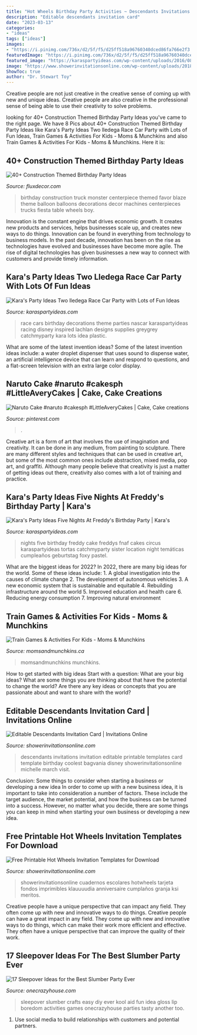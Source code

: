 ```yaml
---
title: "Hot Wheels Birthday Party Activities ~ Descendants Invitations Invitation Editable Printable Templates Card Template Birthday Coolest Bagvania Disney Showerinvitationsonline Michelle March Visit"
description: "Editable descendants invitation card"
date: "2023-03-13"
categories:
- "ideas"
tags: ["ideas"]
images:
- "https://i.pinimg.com/736x/d2/5f/f5/d25ff518a96760340dced86fa766e2f3.jpg"
featuredImage: "https://i.pinimg.com/736x/d2/5f/f5/d25ff518a96760340dced86fa766e2f3.jpg"
featured_image: "https://karaspartyideas.com/wp-content/uploads/2016/08/Five-Nights-At-Freddys-Birthday-Party-via-Karas-Party-Ideas-KarasPartyIdeas.com4_.jpeg"
image: "https://www.showerinvitationsonline.com/wp-content/uploads/2018/01/Printable-Hot-Wheels-Party-Invitation.jpg"
ShowToc: true
author: "Dr. Stewart Toy"
---
```



Creative people are not just creative in the creative sense of coming up with new and unique ideas. Creative people are also creative in the professional sense of being able to use their creativity to solve problems.

	

		
looking for 40+ Construction Themed Birthday Party Ideas you've came to the right page. We have 8 Pics about 40+ Construction Themed Birthday Party Ideas like Kara&#039;s Party Ideas Two lledega Race Car Party with Lots of Fun Ideas, Train Games &amp; Activities For Kids - Moms &amp; Munchkins and also Train Games &amp; Activities For Kids - Moms &amp; Munchkins. Here it is:
		
    
## 40+ Construction Themed Birthday Party Ideas

<img loading=lazy src="http://fluxdecor.com/wp-content/uploads/2015/06/construction-birthday-party/14-construction-themed-birthday-party.jpg" onerror="this.onerror=null;this.src='https://tse3.mm.bing.net/th?id=OIP.LcTC_YhSYbqop-hN0NDcOQHaLK&amp;pid=15.1';" alt="40+ Construction Themed Birthday Party Ideas">

_Source: fluxdecor.com_

>birthday construction truck monster centerpiece themed favor blaze theme balloon balloons decorations decor machines centerpieces trucks fiesta table wheels boy. 

	

Innovation is the constant engine that drives economic growth. It creates new products and services, helps businesses scale up, and creates new ways to do things. Innovation can be found in everything from technology to business models. In the past decade, innovation has been on the rise as technologies have evolved and businesses have become more agile. The rise of digital technologies has given businesses a new way to connect with customers and provide timely information.

    
## Kara&#039;s Party Ideas Two Lledega Race Car Party With Lots Of Fun Ideas

<img loading=lazy src="http://karaspartyideas.com/wp-content/uploads/2013/10/two-lledega-26.jpg" onerror="this.onerror=null;this.src='https://tse4.mm.bing.net/th?id=OIP.vWM0AJk7xrsoElNilXng3gHaLG&amp;pid=15.1';" alt="Kara&#039;s Party Ideas Two lledega Race Car Party with Lots of Fun Ideas">

_Source: karaspartyideas.com_

>race cars birthday decorations theme parties nascar karaspartyideas racing disney inspired lachlan designs supplies greygrey catchmyparty kara lots idea plastic. 

	

What are some of the latest invention ideas?
Some of the latest invention ideas include: a water droplet dispenser that uses sound to dispense water, an artificial intelligence device that can learn and respond to questions, and a flat-screen television with an extra large color display.

    
## Naruto Cake #naruto #cakesph #LittleAveryCakes | Cake, Cake Creations

<img loading=lazy src="https://i.pinimg.com/736x/d2/5f/f5/d25ff518a96760340dced86fa766e2f3.jpg" onerror="this.onerror=null;this.src='https://tse1.mm.bing.net/th?id=OIP.hr6oBXgOtJKdw-tYwVk7sQHaHa&amp;pid=15.1';" alt="Naruto Cake #naruto #cakesph #LittleAveryCakes | Cake, Cake creations">

_Source: pinterest.com_

>. 

	

Creative art is a form of art that involves the use of imagination and creativity. It can be done in any medium, from painting to sculpture. There are many different styles and techniques that can be used in creative art, but some of the most common ones include abstraction, mixed media, pop art, and graffiti. Although many people believe that creativity is just a matter of getting ideas out there, creativity also comes with a lot of training and practice.

    
## Kara&#039;s Party Ideas Five Nights At Freddy&#039;s Birthday Party | Kara&#039;s

<img loading=lazy src="https://karaspartyideas.com/wp-content/uploads/2016/08/Five-Nights-At-Freddys-Birthday-Party-via-Karas-Party-Ideas-KarasPartyIdeas.com4_.jpeg" onerror="this.onerror=null;this.src='https://tse1.mm.bing.net/th?id=OIP.AsdzA45sV5-AwDrHW2Je0wHaJ4&amp;pid=15.1';" alt="Kara&#039;s Party Ideas Five Nights At Freddy&#039;s Birthday Party | Kara&#039;s">

_Source: karaspartyideas.com_

>nights five birthday freddy cake freddys fnaf cakes circus karaspartyideas tortas catchmyparty sister location night temáticas cumpleaños geburtstag foxy pastel. 

	

What are the biggest ideas for 2022?
In 2022, there are many big ideas for the world. Some of these ideas include: 1. A global investigation into the causes of climate change 2. The development of autonomous vehicles 3. A new economic system that is sustainable and equitable 4. Rebuilding infrastructure around the world 5. Improved education and health care 6. Reducing energy consumption 7. Improving natural environment 
    
## Train Games &amp; Activities For Kids - Moms &amp; Munchkins

<img loading=lazy src="https://www.momsandmunchkins.ca/wp-content/uploads/2014/03/train-activity-ideas.jpg" onerror="this.onerror=null;this.src='https://tse4.mm.bing.net/th?id=OIP.S7qYnNBic61qmnZlHtFQYAHaKl&amp;pid=15.1';" alt="Train Games &amp; Activities For Kids - Moms &amp; Munchkins">

_Source: momsandmunchkins.ca_

>momsandmunchkins munchkins. 

	

How to get started with big ideas
Start with a question: What are your big ideas? 
What are some things you are thinking about that have the potential to change the world? Are there any key ideas or concepts that you are passionate about and want to share with the world?

    
## Editable Descendants Invitation Card | Invitations Online

<img loading=lazy src="https://www.showerinvitationsonline.com/wp-content/uploads/2018/03/Editable-Descendants-Invitation-Card.jpg" onerror="this.onerror=null;this.src='https://tse2.mm.bing.net/th?id=OIP.fcJJeyOXCL0nuG8d7d2D7wHaKr&amp;pid=15.1';" alt="Editable Descendants Invitation Card | Invitations Online">

_Source: showerinvitationsonline.com_

>descendants invitations invitation editable printable templates card template birthday coolest bagvania disney showerinvitationsonline michelle march visit. 

	

Conclusion: Some things to consider when starting a business or developing a new idea
In order to come up with a new business idea, it is important to take into consideration a number of factors. These include the target audience, the market potential, and how the business can be turned into a success. However, no matter what you decide, there are some things you can keep in mind when starting your own business or developing a new idea.

    
## Free Printable Hot Wheels Invitation Templates For Download

<img loading=lazy src="https://www.showerinvitationsonline.com/wp-content/uploads/2018/01/Printable-Hot-Wheels-Party-Invitation.jpg" onerror="this.onerror=null;this.src='https://tse3.mm.bing.net/th?id=OIP.XVVXMDIH796h_6CW51XT_AHaJh&amp;pid=15.1';" alt="Free Printable Hot Wheels Invitation Templates for Download">

_Source: showerinvitationsonline.com_

>showerinvitationsonline cuadernos escolares hotwheels tarjeta fondos imprimibles klauuuudia anniversaire cumplaños granja ksi meritos. 

	

Creative people have a unique perspective that can impact any field. They often come up with new and innovative ways to do things.
Creative people can have a great impact in any field. They come up with new and innovative ways to do things, which can make their work more efficient and effective. They often have a unique perspective that can improve the quality of their work.

    
## 17 Sleepover Ideas For The Best Slumber Party Ever

<img loading=lazy src="https://cdn.onecrazyhouse.com/wp-content/uploads/2016/09/kool-aid-lipgloss.jpg" onerror="this.onerror=null;this.src='https://tse2.mm.bing.net/th?id=OIP.LbevTI2PPhaS5KCL2ihlPAHaLH&amp;pid=15.1';" alt="17 Sleepover Ideas for the Best Slumber Party Ever">

_Source: onecrazyhouse.com_

>sleepover slumber crafts easy diy ever kool aid fun idea gloss lip boredom activities games onecrazyhouse parties tasty another too. 

	

1. Use social media to build relationships with customers and potential partners.

